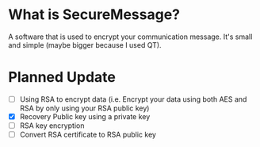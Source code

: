 # What is SecureMessage?
A software that is used to encrypt your communication message. It's small and simple (maybe bigger because I used QT).
# Planned Update
- [ ] Using RSA to encrypt data (i.e. Encrypt your data using both AES and RSA by only using your RSA public key)
- [X] Recovery Public key using a private key
- [ ] RSA key encryption
- [ ] Convert RSA certificate to RSA public key